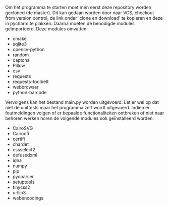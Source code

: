 Om het programma te starten moet men eerst deze repository worden gecloned (de master). Dit kan gedaan worden
door naar VCS, checkout from version control, de link onder 'clone en download' te kopieren en deze in pycharm te plakken. 
Daarna moeten de benodigde modules geïmporteerd. Deze modules omvatten:
- cmake
- sqlite3
- opencv-python
- random
- captcha
- Pillow
- csv
- requests
- requests-toolbelt
- webbrowser
- python-barcode

Vervolgens kan het bestand main.py worden uitgevoerd. Let er wel op dat niet de unittests maar het programma zelf wordt
uitgevoerd. Indien er foutmeldingen volgen of er bepaalde functionaliteiten ontbreken of niet naar behoren werken 
horen de volgende modules ook geïnstalleerd worden:
- CairoSVG
- Cairocfi
- certifi
- chardet
- cssselect2
- defusedxml
- idna
- numpy
- pip
- pycparser
- setuptools
- tinycss2
- urllib3
- webencodings
